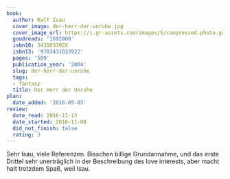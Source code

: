 ```yaml
---
book:
  author: Ralf Isau
  cover_image: der-herr-der-unruhe.jpg
  cover_image_url: https://i.gr-assets.com/images/S/compressed.photo.goodreads.com/books/1186999445l/1692808._SY475_.jpg
  goodreads: '1692808'
  isbn10: 343103392X
  isbn13: '9783431033922'
  pages: '509'
  publication_year: '2004'
  slug: der-herr-der-unruhe
  tags:
  - fantasy
  title: Der Herr der Unruhe
plan:
  date_added: '2016-05-03'
review:
  date_read: 2016-11-13
  date_started: 2016-11-08
  did_not_finish: false
  rating: 3
---
```


Sehr Isau, viele Referenzen. Bisschen billige Grundannahme, und das erste Drittel sehr unerträglich in der Beschreibung des love interests, aber macht halt trotzdem Spaß, weil Isau.

